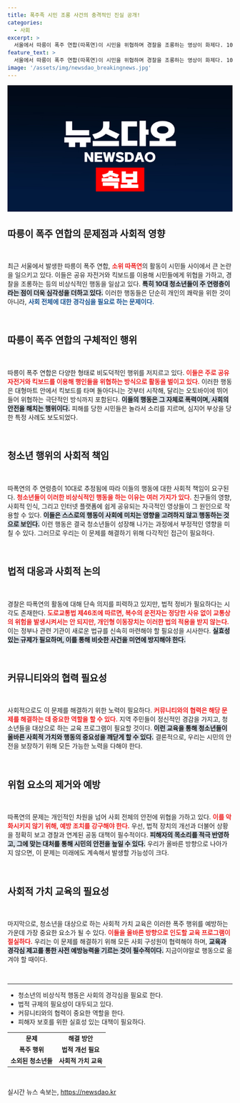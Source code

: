 ```yaml
---
title: 폭주족 시민 조롱 사건의 충격적인 진실 공개!
categories:
  - 사회
excerpt: >
  서울에서 따릉이 폭주 연합(따폭연)이 시민을 위협하며 경찰을 조롱하는 영상이 화제다. 10대 중심의 이들은 폭주 정모를 예고하며 논란을 일으키고 있다. 법적 대응이 필요한 상황! 클릭해 더 알아보세요!
feature_text: >
  서울에서 따릉이 폭주 연합(따폭연)이 시민을 위협하며 경찰을 조롱하는 영상이 화제다. 10대 중심의 이들은 폭주 정모를 예고하며 논란을 일으키고 있다. 법적 대응이 필요한 상황! 클릭해 더 알아보세요!
image: '/assets/img/newsdao_breakingnews.jpg'
---
```


<p><img src="/assets/img/newsdao_breakingnews.jpg" alt="koreaapp 속보" /></p>

<h2 data-ke-size="size26">따릉이 폭주 연합의 문제점과 사회적 영향</h2>

<p data-ke-size="size16">&nbsp;</p>

<p data-ke-size="size16">최근 서울에서 발생한 따릉이 폭주 연합, <b><span style="color: #ee2323;">소위 따폭연</span></b>의 활동이 시민들 사이에서 큰 논란을 일으키고 있다. 이들은 공유 자전거와 킥보드를 이용해 시민들에게 위협을 가하고, 경찰을 조롱하는 등의 비상식적인 행동을 일삼고 있다. <b><span style="background-color: #21538527;">특히 10대 청소년들이 주 연령층이라는 점이 더욱 심각성을 더하고 있다.</span></b> 이러한 행동들은 단순히 개인의 쾌락을 위한 것이 아니라, <b><span style="color: #1a5490;">사회 전체에 대한 경각심을 필요로 하는 문제이다.</span></b></p>

<p data-ke-size="size16">&nbsp;</p>

<h2 data-ke-size="size26">따릉이 폭주 연합의 구체적인 행위</h2>

<p data-ke-size="size16">&nbsp;</p>

<p data-ke-size="size16">따릉이 폭주 연합은 다양한 형태로 비도덕적인 행위를 저지르고 있다. <b><span style="color: #ee2323;">이들은 주로 공유 자전거와 킥보드를 이용해 행인들을 위협하는 방식으로 활동을 벌이고 있다.</span></b> 이러한 행동은 대형마트 안에서 킥보드를 타며 돌아다니는 것부터 시작해, 달리는 오토바이에 뛰어들어 위협하는 극단적인 방식까지 포함된다. <b><span style="background-color: #21538527;">이들의 행동은 그 자체로 폭력이며, 사회의 안전을 해치는 행위이다.</span></b> 피해를 당한 시민들은 놀라서 소리를 지르며, 심지어 부상을 당한 특정 사례도 보도되었다.</p>

<p data-ke-size="size16">&nbsp;</p>

<h2 data-ke-size="size26">청소년 행위의 사회적 책임</h2>

<p data-ke-size="size16">&nbsp;</p>

<p data-ke-size="size16">따폭연의 주 연령층이 10대로 추정됨에 따라 이들의 행동에 대한 사회적 책임이 요구된다. <b><span style="color: #ee2323;">청소년들이 이러한 비상식적인 행동을 하는 이유는 여러 가지가 있다.</span></b> 친구들의 영향, 사회적 인식, 그리고 인터넷 플랫폼에 쉽게 공유되는 자극적인 영상들이 그 원인으로 작용할 수 있다. <b><span style="background-color: #21538527;">이들은 스스로의 행동이 사회에 미치는 영향을 고려하지 않고 행동하는 것으로 보인다.</span></b> 이런 행동은 결국 청소년들이 성장해 나가는 과정에서 부정적인 영향을 미칠 수 있다. 그러므로 우리는 이 문제를 해결하기 위해 다각적인 접근이 필요하다.</p>

<p data-ke-size="size16">&nbsp;</p>

<h2 data-ke-size="size26">법적 대응과 사회적 논의</h2>

<p data-ke-size="size16">&nbsp;</p>

<p data-ke-size="size16">경찰은 따폭연의 활동에 대해 단속 의지를 피력하고 있지만, 법적 정비가 필요하다는 시각도 존재한다. <b><span style="color: #ee2323;">도로교통법 제46조에 따르면, 복수의 운전자는 정당한 사유 없이 교통상의 위험을 발생시켜서는 안 되지만, 개인형 이동장치는 이러한 법의 적용을 받지 않는다.</span></b> 이는 정부나 관련 기관이 새로운 법규를 신속히 마련해야 할 필요성을 시사한다. <b><span style="background-color: #21538527;">실효성 있는 규제가 필요하며, 이를 통해 비슷한 사건을 미연에 방지해야 한다.</span></b></p>

<p data-ke-size="size16">&nbsp;</p>

<h2 data-ke-size="size26">커뮤니티와의 협력 필요성</h2>

<p data-ke-size="size16">&nbsp;</p>

<p data-ke-size="size16">사회적으로도 이 문제를 해결하기 위한 노력이 필요하다. <b><span style="color: #ee2323;">커뮤니티와의 협력은 해당 문제를 해결하는 데 중요한 역할을 할 수 있다.</span></b> 지역 주민들이 정신적인 경감을 가지고, 청소년들을 대상으로 하는 교육 프로그램이 필요할 것이다. <b><span style="background-color: #21538527;">이런 교육을 통해 청소년들이 올바른 사회적 가치와 행동의 중요성을 깨닫게 할 수 있다.</span></b> 결론적으로, 우리는 시민의 안전을 보장하기 위해 모든 가능한 노력을 다해야 한다.</p>

<p data-ke-size="size16">&nbsp;</p>

<h2 data-ke-size="size26">위험 요소의 제거와 예방</h2>

<p data-ke-size="size16">&nbsp;</p>

<p data-ke-size="size16">따폭연의 문제는 개인적인 차원을 넘어 사회 전체의 안전에 위협을 가하고 있다. <b><span style="color: #ee2323;">이를 악화시키지 않기 위해, 예방 조치를 강구해야 한다.</span></b> 우선, 법적 장치의 개선과 더불어 상황을 정확히 보고 경찰과 연계된 공동 대책이 필수적이다. <b><span style="background-color: #21538527;">피해자의 목소리를 적극 반영하고, 그에 맞는 대처를 통해 시민의 안전을 높일 수 있다.</span></b> 우리가 올바른 방향으로 나아가지 않으면, 이 문제는 미래에도 계속해서 발생할 가능성이 크다.</p>

<p data-ke-size="size16">&nbsp;</p>

<h2 data-ke-size="size26">사회적 가치 교육의 필요성</h2>

<p data-ke-size="size16">&nbsp;</p>

<p data-ke-size="size16">마지막으로, 청소년을 대상으로 하는 사회적 가치 교육은 이러한 폭주 행위를 예방하는 가운데 가장 중요한 요소가 될 수 있다. <b><span style="color: #ee2323;">이들을 올바른 방향으로 인도할 교육 프로그램이 절실하다.</span></b> 우리는 이 문제를 해결하기 위해 모든 사회 구성원이 협력해야 하며, <b><span style="background-color: #21538527;">교육과 경각심 제고를 통한 사전 예방능력을 기르는 것이 필수적이다.</span></b> 지금이야말로 행동으로 옮겨야 할 때이다.</p>

<p data-ke-size="size16">&nbsp;</p>

<hr />

<ul>
    <li>청소년의 비상식적 행동은 사회의 경각심을 필요로 한다.</li>
    <li>법적 규제의 필요성이 대두되고 있다.</li>
    <li>커뮤니티와의 협력이 중요한 역할을 한다.</li>
    <li>피해자 보호를 위한 실효성 있는 대책이 필요하다.</li>
</ul>

<table>
    <tr>
        <td style="text-align: center; height: 17px;"><b>문제</b></td>
        <td style="text-align: center; height: 17px;"><b>해결 방안</b></td>
    </tr>
    <tr>
        <td style="text-align: center; height: 17px;"><b>폭주 행위</b></td>
        <td style="text-align: center; height: 17px;"><b>법적 개선 필요</b></td>
    </tr>
    <tr>
        <td style="text-align: center; height: 17px;"><b>소외된 청소년들</b></td>
        <td style="text-align: center; height: 17px;"><b>사회적 가치 교육</b></td>
    </tr>
</table> 

<p data-ke-size="size16">&nbsp;</p>
실시간 뉴스 속보는, <a href="https://newsdao.kr" rel="dofollow">https://newsdao.kr</a>


